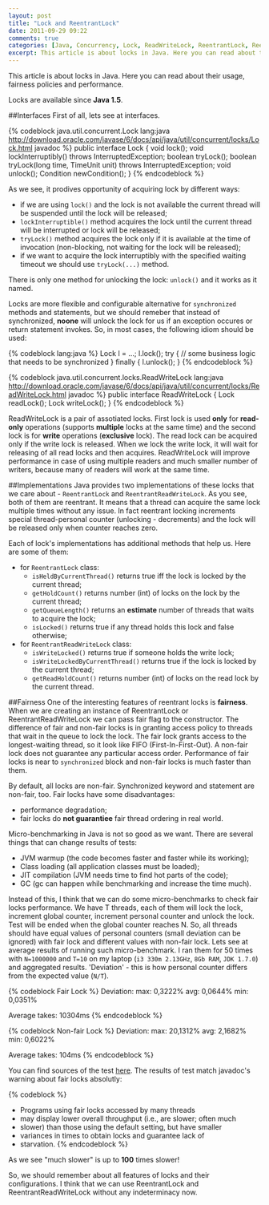 ```yaml
---
layout: post
title: "Lock and ReentrantLock"
date: 2011-09-29 09:22
comments: true
categories: [Java, Concurrency, Lock, ReadWriteLock, ReentrantLock, ReentrantReadWriteLock]
excerpt: This article is about locks in Java. Here you can read about their usage, fairness policies and performance.
---
```


This article is about locks in Java. Here you can read about their usage, fairness policies and performance.

Locks are available since **Java 1.5**.

##Interfaces
First of all, lets see at interfaces.

{% codeblock java.util.concurrent.Lock lang:java http://download.oracle.com/javase/6/docs/api/java/util/concurrent/locks/Lock.html javadoc %}
public interface Lock {
    void lock();
    void lockInterruptibly() throws InterruptedException;
    boolean tryLock();
    boolean tryLock(long time, TimeUnit unit) throws InterruptedException;
    void unlock();
    Condition newCondition();
}
{% endcodeblock %}

As we see, it prodives opportunity of acquiring lock by different ways:

* if we are using `lock()` and the lock is not available the current thread will be suspended until the lock will be released;
* `lockInterruptible()` method acquires the lock until the current thread will be interrupted or lock will be released;
* `tryLock()` method acquires the lock only if it is available at the time of invocation (non-blocking, not waiting for
the lock will be released);
* if we want to acquire the lock interruptibly with the specified waiting timeout we should use `tryLock(...)` method.

There is only one method for unlocking the lock: `unlock()` and it works as it named.

Locks are more flexible and configurable alternative for `synchronized` methods and statements, but we should remeber that
instead of synchronized, **noone** will unlock the lock for us if an exception occures or return statement invokes. So, 
in most cases, the following idiom should be used:

{% codeblock lang:java %}
Lock l = ...;
l.lock();
try {
    // some business logic that needs to be synchronized
} finally {
    l.unlock();
}
{% endcodeblock %}



{% codeblock java.util.concurrent.locks.ReadWriteLock lang:java http://download.oracle.com/javase/6/docs/api/java/util/concurrent/locks/ReadWriteLock.html javadoc %}
public interface ReadWriteLock {
    Lock readLock();
    Lock writeLock();
}
{% endcodeblock %}

ReadWriteLock is a pair of assotiated locks. First lock is used **only** for **read-only** operations (supports **multiple**
locks at the same time) and the second lock is for **write** operations (**exclusive** lock). The read lock can be acquired 
only if the write lock is released. When we lock the write lock, it will wait for releasing of all read locks and then acquires.
ReadWriteLock will improve performance in case of using multiple readers and much smaller number of writers, because many of
readers will work at the same time.

##Implementations
Java provides two implementations of these locks that we care about - `ReentrantLock` and `ReentrantReadWriteLock`.
As you see, both of them are reentrant. It means that a thread can acquire the same lock multiple times without any
issue. In fact reentrant locking increments special thread-personal counter (unlocking - decrements) and the lock will
be released only when counter reaches zero.

Each of lock's implementations has additional methods that help us. Here are some of them:

* for `ReentrantLock` class:
  * `isHeldByCurrentThread()` returns true iff the lock is locked by the current thread;
  * `getHoldCount()` returns number (int) of locks on the lock by the current thread;
  * `getQueueLength()` returns an **estimate** number of threads that waits to acquire the lock;
  * `isLocked()` returns true if any thread holds this lock and false otherwise;
* for `ReentrantReadWriteLock` class:
  * `isWriteLocked()` returns true if someone holds the write lock;
  * `isWriteLockedByCurrentThread()` returns true if the lock is locked by the current thread;
  * `getReadHoldCount()` returns number (int) of locks on the read lock by the current thread.

##Fairness
One of the interesting features of reentrant locks is **fairness**. When we are creating an instance of ReentrantLock or 
ReentrantReadWriteLock we can pass fair flag to the constructor. The difference of fair and non-fair locks is in granting
access policy to threads that wait in the queue to lock the lock. The fair lock grants access to the longest-waiting thread, 
so it look like FIFO (First-In-First-Out). A non-fair lock does not guarantee any particular access order.
Performance of fair locks is near to `synchronized` block and non-fair locks is much faster than them.

By default, all locks are non-fair. Synchronized keyword and statement are non-fair, too. Fair locks have some disadvantages:

* performance degradation;
* fair locks do **not guarantiee** fair thread ordering in real world.

Micro-benchmarking in Java is not so good as we want. There are several things that can change results of tests:

* JVM warmup (the code becomes faster and faster while its working);
* Class loading (all application classes must be loaded);
* JIT compilation (JVM needs time to find hot parts of the code);
* GC (gc can happen while benchmarking and increase the time much).

Instead of this, I think that we can do some micro-benchmarks to check fair locks performance. 
We have T threads, each of them will lock the lock, increment global counter, increment personal counter and unlock the lock.
Test will be ended when the global counter reaches N. So, all threads should have equal values of personal counters
(small deviation can be ignored) with fair lock and different values with non-fair lock. Lets see at average results of running
such micro-benchmark. I ran them for 50 times with `N=1000000` and `T=10` on my laptop (`i3 330m 2.13GHz`, `8Gb RAM`, `JDK 1.7.0`) 
and aggregated results. 'Deviation' - this is how personal counter differs from the expected value (`N/T`).

{% codeblock Fair Lock %}
Deviation:
	max: 0,3222%
	avg: 0,0644%
	min: 0,0351%

Average takes: 10304ms
{% endcodeblock %}

{% codeblock Non-fair Lock %}
Deviation:
	max: 20,1312%
	avg: 2,1682%
	min: 0,6022%

Average takes: 104ms
{% endcodeblock %}

You can find sources of the test [here](https://gist.github.com/1250500).
The results of test match javadoc's warning about fair locks absolutly: 

{% codeblock %}
* Programs using fair locks accessed by many threads
* may display lower overall throughput (i.e., are slower; often much
* slower) than those using the default setting, but have smaller
* variances in times to obtain locks and guarantee lack of
* starvation.
{% endcodeblock %}

As we see "much slower" is up to **100** times slower! 

So, we should remember about all features of locks and their configurations.
I think that we can use ReentrantLock and ReentrantReadWriteLock without any indeterminacy now.
